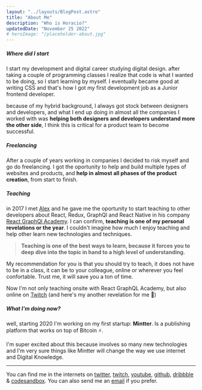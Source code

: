 ```yaml
---
layout: "../layouts/BlogPost.astro"
title: "About Me"
description: "Who is Horacio?"
updatedDate: "November 25 2022"
# heroImage: "/placeholder-about.jpg"
---
```


##### Where did I start

I start my development and digital career studying digital design. after taking a couple of programming classes I realize that code is what I wanted to be doing, so I start learning by myself. I eventually became good at writing CSS and that's how I got my first development job as a Junior frontend developer.

because of my hybrid background, I always got stock between designers and developers, and what I end up doing in almost all the companies I worked with was **helping both designers and developers understand more the other side**, I think this is critical for a product team to become successful.

##### Freelancing

After a couple of years working in companies I decided to risk myself and go do freelancing. I got the oportunity to help and build multiple types of websites and products, and **help in almost all phases of the product creation**, from start to finish.

##### Teaching

in 2017 I met [Alex](https://twitter.com/alex_lobera) and he gave me the oportunity to start teaching to other developers about React, Redux, GraphQl and React Native in his company [React GraphQl Academy](https://reactgraphql.academy/). I can confirm, **teaching is one of my personal revelations or the year**. I couldn't imagine how much I enjoy teaching and help other learn new technologies and techniques.

> **Teaching is one of the best ways to learn, because it forces you to deep dive into the topic in hand to a high level of understanding.**

My recommendation for you is that you should try to teach, it does not have to be in a class, it can be to your colleague, online or wherever you feel confortable. Trust me, it will save you a ton of time.

Now I'm not only teaching onsite with React GraphQL Academy, but also online on [Twitch](https://twitch.tv/horacioh) (and here's my another revelation for me 😬)

##### What I'm doing now?

well, starting 2020 I'm working on my first startup: **Mintter**. Is a publishing platform that works on top of Bitcoin ⚡️.

I'm super excited about this because involves so many new technologies and I'm very sure things like Mintter will change the way we use internet and Digital Knowledge.

---

You can find me in the internets on [twitter](https://twitter.com/hhg2288), [twitch](https://twitch.tv/horacioh), [youtube](https://www.youtube.com/channel/UC-MHIQayBciRoA4HXx873jg), [github](https://github.com/horacioh), [dribbble](https://dribbble.com/horacio) & [codesandbox](https://codesandbox.io/u/horacioh). You can also send me an [email](mailto:hi+contact@horacioh.com) if you prefer.
